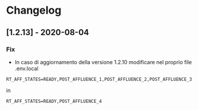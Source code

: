 # Changelog
## [1.2.13] - 2020-08-04
### Fix
- In caso di aggiornamento della versione 1.2.10 modificare nel proprio file .env.local
```
RT_AFF_STATES=READY,POST_AFFLUENCE_1,POST_AFFLUENCE_2,POST_AFFLUENCE_3
```
in
```
RT_AFF_STATES=READY,POST_AFFLUENCE_4
```



